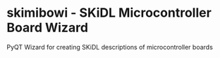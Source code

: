# skimibowi - SKiDL Microcontroller Board Wizard

PyQT Wizard for creating SKiDL descriptions of microcontroller boards
